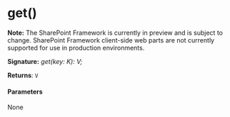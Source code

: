 # get()
**Note:** The SharePoint Framework is currently in preview and is subject to change. SharePoint Framework client-side web parts are not currently supported for use in production environments.





**Signature:** _get(key: K): V;_

**Returns**: `V`





#### Parameters
None


